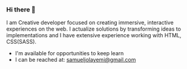 ### Hi there 👋

I am Creative developer focused on creating immersive, interactive experiences on the web. I actualize solutions by transforming ideas to implementations and I have extensive experience working with HTML, CSS(SASS). 

<ul>
  <li>I'm available for opportunities to keep learn</li>
  <li>I can be reached at: <a href="mailto:samueljolayemi@gmail.com?subject=Hi there, I/We have a project, ____, we want you to work on. Reply this mail to discuss further.">samueljolayemi@gmail.com</a></li>
</ul>




<!--
**Samjolas/Samjolas** is a ✨ _special_ ✨ repository because its `README.md` (this file) appears on your GitHub profile.

Here are some ideas to get you started:

- 🔭 I’m currently working on ...
- 🌱 I’m currently learning ...
- 👯 I’m looking to collaborate on ...
- 🤔 I’m looking for help with ...
- 💬 Ask me about ...
- 📫 How to reach me: ...
- 😄 Pronouns: ...
- ⚡ Fun fact: ...
-->
